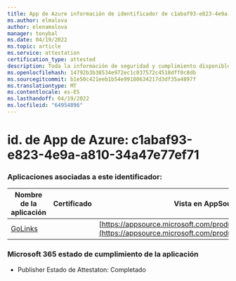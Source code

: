 ```yaml
---
title: App de Azure información de identificador de c1abaf93-e823-4e9a-a810-34a47e77ef71
ms.author: elmalova
author: elenamalova
manager: tonybal
ms.date: 04/19/2022
ms.topic: article
ms.service: attestation
certification_type: attested
description: Toda la información de seguridad y cumplimiento disponible para c1abaf93-e823-4e9a-a810-34a47e77ef71.
ms.openlocfilehash: 14792b3b38534e972ec1c037572c4518dff0c8db
ms.sourcegitcommit: b1e50c421eeb1b54e99180634217d3df35a4897f
ms.translationtype: MT
ms.contentlocale: es-ES
ms.lasthandoff: 04/19/2022
ms.locfileid: "64954896"
---
```

# <a name="azure-app-id-c1abaf93-e823-4e9a-a810-34a47e77ef71"></a>id. de App de Azure: c1abaf93-e823-4e9a-a810-34a47e77ef71


### <a name="apps-associated-with-this-id"></a>Aplicaciones asociadas a este identificador:
| **Nombre de la aplicación** | **Certificado** | **Vista en AppSource** |
|--------------|---------------|-----------------------|
| [GoLinks](../forward/WA200003853.md) |  | [https://appsource.microsoft.com/product/office/WA200003853](https://appsource.microsoft.com/product/office/WA200003853) |

### <a name="microsoft-365-app-compliance-status"></a>Microsoft 365 estado de cumplimiento de la aplicación
- Publisher Estado de Attestaton: Completado
